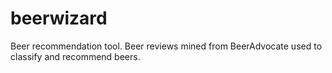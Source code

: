 # beerwizard
Beer recommendation tool. Beer reviews mined from BeerAdvocate used to classify and recommend beers.
